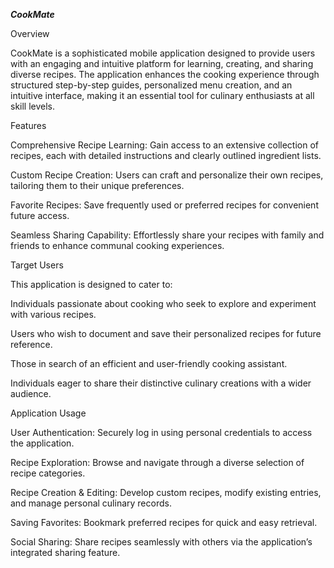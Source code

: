 ***CookMate***

Overview

CookMate is a sophisticated mobile application designed to provide users with an engaging and intuitive platform for learning, creating, and sharing diverse recipes. The application enhances the cooking experience through structured step-by-step guides, personalized menu creation, and an intuitive interface, making it an essential tool for culinary enthusiasts at all skill levels.

Features

Comprehensive Recipe Learning: Gain access to an extensive collection of recipes, each with detailed instructions and clearly outlined ingredient lists.

Custom Recipe Creation: Users can craft and personalize their own recipes, tailoring them to their unique preferences.

Favorite Recipes: Save frequently used or preferred recipes for convenient future access.

Seamless Sharing Capability: Effortlessly share your recipes with family and friends to enhance communal cooking experiences.

Target Users

This application is designed to cater to:

Individuals passionate about cooking who seek to explore and experiment with various recipes.

Users who wish to document and save their personalized recipes for future reference.

Those in search of an efficient and user-friendly cooking assistant.

Individuals eager to share their distinctive culinary creations with a wider audience.

Application Usage

User Authentication: Securely log in using personal credentials to access the application.

Recipe Exploration: Browse and navigate through a diverse selection of recipe categories.

Recipe Creation & Editing: Develop custom recipes, modify existing entries, and manage personal culinary records.

Saving Favorites: Bookmark preferred recipes for quick and easy retrieval.

Social Sharing: Share recipes seamlessly with others via the application’s integrated sharing feature.

